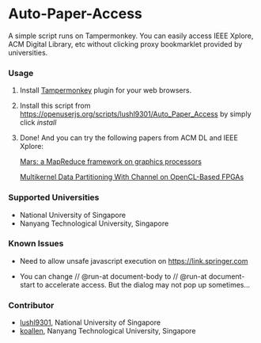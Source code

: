 # Auto-Paper-Access
A simple script runs on Tampermonkey. You can easily access IEEE Xplore, ACM Digital Library, etc without clicking proxy bookmarklet provided by universities.

### Usage
1. Install [Tampermonkey](https://tampermonkey.net/) plugin for your web browsers.

2. Install this script from https://openuserjs.org/scripts/lushl9301/Auto_Paper_Access by simply click *install*

3. Done! And you can try the following papers from ACM DL and IEEE Xplore:

    [Mars: a MapReduce framework on graphics processors](http://dl.acm.org/citation.cfm?id=1454152&CFID=727506701&CFTOKEN=12709622)

    [Multikernel Data Partitioning With Channel on OpenCL-Based FPGAs](http://ieeexplore.ieee.org/document/7857086/)

### Supported Universities
* National University of Singapore
* Nanyang Technological University, Singapore

### Known Issues
* Need to allow unsafe javascript execution on https://link.springer.com

* You can change // @run-at document-body to // @run-at document-start to accelerate access. But the dialog may not pop up sometimes...

### Contributor
* [lushl9301](https://github.com/lushl9301), National University of Singapore
* [koallen](https://github.com/koallen), Nanyang Technological University, Singapore

